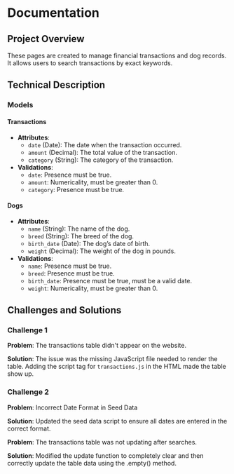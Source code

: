 # Documentation

## Project Overview

These pages are created to manage financial transactions and dog records. It allows users to search transactions by exact keywords.

## Technical Description

### Models

#### Transactions

- **Attributes**:
  - `date` (Date): The date when the transaction occurred.
  - `amount` (Decimal): The total value of the transaction.
  - `category` (String): The category of the transaction.
- **Validations**:
  - `date`: Presence must be true.
  - `amount`: Numericality, must be greater than 0.
  - `category`: Presence must be true.

#### Dogs

- **Attributes**:
  - `name` (String): The name of the dog.
  - `breed` (String): The breed of the dog.
  - `birth_date` (Date): The dog’s date of birth.
  - `weight` (Decimal): The weight of the dog in pounds.
- **Validations**:
  - `name`: Presence must be true.
  - `breed`: Presence must be true.
  - `birth_date`: Presence must be true, must be a valid date.
  - `weight`: Numericality, must be greater than 0.

## Challenges and Solutions

### Challenge 1

**Problem**: The transactions table didn't appear on the website.

**Solution**: The issue was the missing JavaScript file needed to render the table. Adding the script tag for `transactions.js` in the HTML made the table show up.

### Challenge 2

**Problem**: Incorrect Date Format in Seed Data

**Solution**: Updated the seed data script to ensure all dates are entered in the correct format.

**Problem**: The transactions table was not updating after searches.

**Solution**: Modified the update function to completely clear and then correctly update the table data using the .empty() method.
